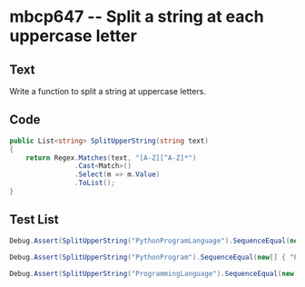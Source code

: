 # mbcp647 -- Split a string at each uppercase letter

## Text

Write a function to split a string at uppercase letters.

## Code

```csharp
public List<string> SplitUpperString(string text) 
{
    return Regex.Matches(text, "[A-Z][^A-Z]*")
                .Cast<Match>()
                .Select(m => m.Value)
                .ToList();
}
```

## Test List

```csharp
Debug.Assert(SplitUpperString("PythonProgramLanguage").SequenceEqual(new List<string> { "Python", "Program", "Language" }));
```

```csharp
Debug.Assert(SplitUpperString("PythonProgram").SequenceEqual(new[] { "Python", "Program" }));
```

```csharp
Debug.Assert(SplitUpperString("ProgrammingLanguage").SequenceEqual(new List<string> { "Programming", "Language" }));
```
